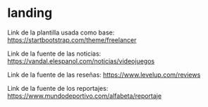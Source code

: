 # landing
Link de la plantilla usada como base:
https://startbootstrap.com/theme/freelancer

Link de la fuente de las noticias:
https://vandal.elespanol.com/noticias/videojuegos

Link de la fuente de las reseñas:
https://www.levelup.com/reviews

Link de la fuente de los reportajes:
https://www.mundodeportivo.com/alfabeta/reportaje
